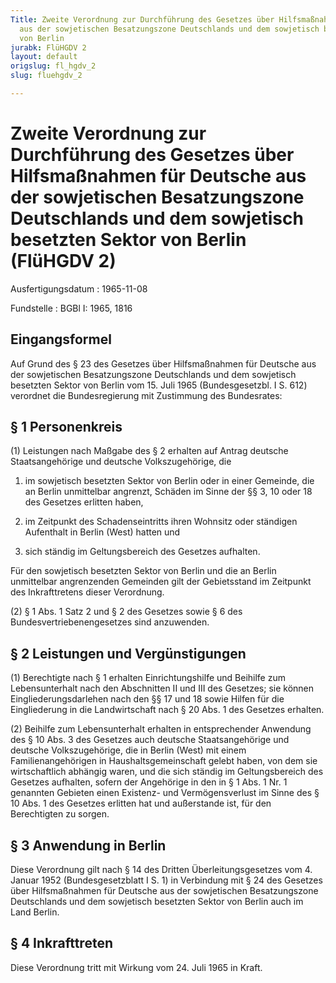 ```yaml
---
Title: Zweite Verordnung zur Durchführung des Gesetzes über Hilfsmaßnahmen für Deutsche
  aus der sowjetischen Besatzungszone Deutschlands und dem sowjetisch besetzten Sektor
  von Berlin
jurabk: FlüHGDV 2
layout: default
origslug: fl_hgdv_2
slug: fluehgdv_2

---
```


# Zweite Verordnung zur Durchführung des Gesetzes über Hilfsmaßnahmen für Deutsche aus der sowjetischen Besatzungszone Deutschlands und dem sowjetisch besetzten Sektor von Berlin (FlüHGDV 2)

Ausfertigungsdatum
:   1965-11-08

Fundstelle
:   BGBl I: 1965, 1816

## Eingangsformel

Auf Grund des § 23 des Gesetzes über Hilfsmaßnahmen für Deutsche aus
der sowjetischen Besatzungszone Deutschlands und dem sowjetisch
besetzten Sektor von Berlin vom 15. Juli 1965 (Bundesgesetzbl. I S.
612) verordnet die Bundesregierung mit Zustimmung des Bundesrates:

## § 1 Personenkreis

(1) Leistungen nach Maßgabe des § 2 erhalten auf Antrag deutsche
Staatsangehörige und deutsche Volkszugehörige, die

1.  im sowjetisch besetzten Sektor von Berlin oder in einer Gemeinde, die
    an Berlin unmittelbar angrenzt, Schäden im Sinne der §§ 3, 10 oder 18
    des Gesetzes erlitten haben,


2.  im Zeitpunkt des Schadenseintritts ihren Wohnsitz oder ständigen
    Aufenthalt in Berlin (West) hatten und


3.  sich ständig im Geltungsbereich des Gesetzes aufhalten.



Für den sowjetisch besetzten Sektor von Berlin und die an Berlin
unmittelbar angrenzenden Gemeinden gilt der Gebietsstand im Zeitpunkt
des Inkrafttretens dieser Verordnung.

(2) § 1 Abs. 1 Satz 2 und § 2 des Gesetzes sowie § 6 des
Bundesvertriebenengesetzes sind anzuwenden.

## § 2 Leistungen und Vergünstigungen

(1) Berechtigte nach § 1 erhalten Einrichtungshilfe und Beihilfe zum
Lebensunterhalt nach den Abschnitten II und III des Gesetzes; sie
können Eingliederungsdarlehen nach den §§ 17 und 18 sowie Hilfen für
die Eingliederung in die Landwirtschaft nach § 20 Abs. 1 des Gesetzes
erhalten.

(2) Beihilfe zum Lebensunterhalt erhalten in entsprechender Anwendung
des § 10 Abs. 3 des Gesetzes auch deutsche Staatsangehörige und
deutsche Volkszugehörige, die in Berlin (West) mit einem
Familienangehörigen in Haushaltsgemeinschaft gelebt haben, von dem sie
wirtschaftlich abhängig waren, und die sich ständig im Geltungsbereich
des Gesetzes aufhalten, sofern der Angehörige in den in § 1 Abs. 1 Nr.
1 genannten Gebieten einen Existenz- und Vermögensverlust im Sinne des
§ 10 Abs. 1 des Gesetzes erlitten hat und außerstande ist, für den
Berechtigten zu sorgen.

## § 3 Anwendung in Berlin

Diese Verordnung gilt nach § 14 des Dritten Überleitungsgesetzes vom
4\. Januar 1952 (Bundesgesetzblatt I S. 1) in Verbindung mit § 24 des
Gesetzes über Hilfsmaßnahmen für Deutsche aus der sowjetischen
Besatzungszone Deutschlands und dem sowjetisch besetzten Sektor von
Berlin auch im Land Berlin.

## § 4 Inkrafttreten

Diese Verordnung tritt mit Wirkung vom 24. Juli 1965 in Kraft.

